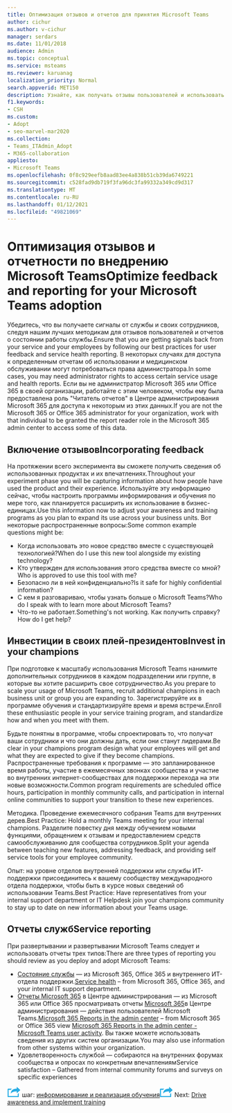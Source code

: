 ```yaml
---
title: Оптимизация отзывов и отчетов для принятия Microsoft Teams
author: cichur
ms.author: v-cichur
manager: serdars
ms.date: 11/01/2018
audience: Admin
ms.topic: conceptual
ms.service: msteams
ms.reviewer: karuanag
localization_priority: Normal
search.appverid: MET150
description: Узнайте, как получать отзывы пользователей и использовать отчеты о состоянии обслуживания при внедрении Teams.
f1.keywords:
- CSH
ms.custom:
- Adopt
- seo-marvel-mar2020
ms.collection:
- Teams_ITAdmin_Adopt
- M365-collaboration
appliesto:
- Microsoft Teams
ms.openlocfilehash: 0f8c929eefb8aad83ee4a838b51cb39da6749221
ms.sourcegitcommit: c528fad9db719f3fa96dc3fa99332a349cd9d317
ms.translationtype: MT
ms.contentlocale: ru-RU
ms.lasthandoff: 01/12/2021
ms.locfileid: "49821069"
---
```

# <a name="optimize-feedback-and-reporting-for-your-microsoft-teams-adoption"></a><span data-ttu-id="55e29-103">Оптимизация отзывов и отчетности по внедрению Microsoft Teams</span><span class="sxs-lookup"><span data-stu-id="55e29-103">Optimize feedback and reporting for your Microsoft Teams adoption</span></span>

<span data-ttu-id="55e29-104">Убедитесь, что вы получаете сигналы от службы и своих сотрудников, следуя нашим лучших методикам для отзывов пользователей и отчетов о состоянии работы службы.</span><span class="sxs-lookup"><span data-stu-id="55e29-104">Ensure that you are getting signals back from your service and your employees by following our best practices for user feedback and service health reporting.</span></span>  <span data-ttu-id="55e29-105">В некоторых случаях для доступа к определенным отчетам об использовании и медицинском обслуживании могут потребоваться права администратора.</span><span class="sxs-lookup"><span data-stu-id="55e29-105">In some cases, you may need administrator rights to access certain service usage and health reports.</span></span> <span data-ttu-id="55e29-106">Если вы не администратор Microsoft 365 или Office 365 в своей организации, работайте с этим человеком, чтобы ему была предоставлена роль "Читатель отчетов" в Центре администрирования Microsoft 365 для доступа к некоторым из этих данных.</span><span class="sxs-lookup"><span data-stu-id="55e29-106">If you are not the Microsoft 365 or Office 365 administrator for your organization, work with that individual to be granted the report reader role in the Microsoft 365 admin center to access some of this data.</span></span>

## <a name="incorporating-feedback"></a><span data-ttu-id="55e29-107">Включение отзывов</span><span class="sxs-lookup"><span data-stu-id="55e29-107">Incorporating feedback</span></span> 

<span data-ttu-id="55e29-108">На протяжении всего эксперимента вы сможете получить сведения об использованных продуктах и их впечатлениях.</span><span class="sxs-lookup"><span data-stu-id="55e29-108">Throughout your experiment phase you will be capturing information about how people have used the product and their experience.</span></span> <span data-ttu-id="55e29-109">Используйте эту информацию сейчас, чтобы настроить программы информирования и обучения по мере того, как планируется расширить их использование в бизнес-единицах.</span><span class="sxs-lookup"><span data-stu-id="55e29-109">Use this information now to adjust your awareness and training programs as you plan to expand its use across your business units.</span></span> <span data-ttu-id="55e29-110">Вот некоторые распространенные вопросы:</span><span class="sxs-lookup"><span data-stu-id="55e29-110">Some common example questions might be:</span></span>

- <span data-ttu-id="55e29-111">Когда использовать это новое средство вместе с существующей технологией?</span><span class="sxs-lookup"><span data-stu-id="55e29-111">When do I use this new tool alongside my existing technology?</span></span>
- <span data-ttu-id="55e29-112">Кто утвержден для использования этого средства вместе со мной?</span><span class="sxs-lookup"><span data-stu-id="55e29-112">Who is approved to use this tool with me?</span></span>
- <span data-ttu-id="55e29-113">Безопасно ли в ней конфиденциально?</span><span class="sxs-lookup"><span data-stu-id="55e29-113">Is it safe for highly confidential information?</span></span> 
- <span data-ttu-id="55e29-114">С кем я разговариваю, чтобы узнать больше о Microsoft Teams?</span><span class="sxs-lookup"><span data-stu-id="55e29-114">Who do I speak with to learn more about Microsoft Teams?</span></span>
- <span data-ttu-id="55e29-115">Что-то не работает.</span><span class="sxs-lookup"><span data-stu-id="55e29-115">Something's not working.</span></span> <span data-ttu-id="55e29-116">Как получить справку?</span><span class="sxs-lookup"><span data-stu-id="55e29-116">How do I get help?</span></span>

## <a name="invest-in-your-champions"></a><span data-ttu-id="55e29-117">Инвестиции в своих плей-президентов</span><span class="sxs-lookup"><span data-stu-id="55e29-117">Invest in your champions</span></span>

<span data-ttu-id="55e29-118">При подготовке к масштабу использования Microsoft Teams нанимите дополнительных сотрудников в каждом подразделении или группе, в которые вы хотите расширить свое сотрудничество.</span><span class="sxs-lookup"><span data-stu-id="55e29-118">As you prepare to scale your usage of Microsoft Teams, recruit additional champions in each business unit or group you are expanding to.</span></span> <span data-ttu-id="55e29-119">Зарегистрируйте их в программе обучения и стандартизируйте время и время встречи.</span><span class="sxs-lookup"><span data-stu-id="55e29-119">Enroll these enthusiastic people in your service training program, and standardize how and when you meet with them.</span></span>
 
<span data-ttu-id="55e29-120">Будьте понятны в программе, чтобы спроектировать то, что получат ваши сотрудники и что они должны дать, если они станут лидерами.</span><span class="sxs-lookup"><span data-stu-id="55e29-120">Be clear in your champions program design what your employees will get and what they are expected to give if they become champions.</span></span> <span data-ttu-id="55e29-121">Распространенные требования к программе — это запланированное время работы, участие в ежемесячных звонках сообщества и участие во внутренних интернет-сообществах для поддержки перехода на эти новые возможности.</span><span class="sxs-lookup"><span data-stu-id="55e29-121">Common program requirements are scheduled office hours, participation in monthly community calls, and participation in internal online communities to support your transition to these new experiences.</span></span>  

<span data-ttu-id="55e29-122">Методика. Проведение ежемесячного собрания Teams для внутренних дерев.</span><span class="sxs-lookup"><span data-stu-id="55e29-122">Best Practice: Hold a monthly Teams meeting for your internal champions.</span></span> <span data-ttu-id="55e29-123">Разделите повестку дня между обучением новыми функциями, обращением к отзывам и предоставлением средств самообслуживанию для сообщества сотрудников.</span><span class="sxs-lookup"><span data-stu-id="55e29-123">Split your agenda between teaching new features, addressing feedback, and providing self service tools for your employee community.</span></span>

<span data-ttu-id="55e29-124">Опыт: на уровне отделов внутренней поддержки или службы ИТ-поддержки присоединитесь к вашему сообществу международного отдела поддержки, чтобы быть в курсе новых сведений об использовании Teams.</span><span class="sxs-lookup"><span data-stu-id="55e29-124">Best Practice: Have representatives from your internal support department or IT Helpdesk join your champions community to stay up to date on new information about your Teams usage.</span></span> 

## <a name="service-reporting"></a><span data-ttu-id="55e29-125">Отчеты служб</span><span class="sxs-lookup"><span data-stu-id="55e29-125">Service reporting</span></span>

<span data-ttu-id="55e29-126">При развертывании и развертывании Microsoft Teams следует и использовать отчеты трех типов:</span><span class="sxs-lookup"><span data-stu-id="55e29-126">There are three types of reporting you should review as you deploy and adopt Microsoft Teams:</span></span>

- <span data-ttu-id="55e29-127">[Состояние службы](https://status.office365.com/) — из Microsoft 365, Office 365 и внутреннего ИТ-отдела поддержки.</span><span class="sxs-lookup"><span data-stu-id="55e29-127">[Service health](https://status.office365.com/) – from Microsoft 365, Office 365, and your internal IT support department.</span></span>
- <span data-ttu-id="55e29-128">[Отчеты Microsoft 365](https://docs.microsoft.com/microsoft-365/admin/activity-reports/activity-reports) в Центре администрирования — из Microsoft 365 или Office 365 просматривать отчеты [Microsoft 365](https://docs.microsoft.com/microsoft-365/admin/activity-reports/microsoft-teams-user-activity)в Центре администрирования — действия пользователей Microsoft Teams.</span><span class="sxs-lookup"><span data-stu-id="55e29-128">[Microsoft 365 Reports in the admin center](https://docs.microsoft.com/microsoft-365/admin/activity-reports/activity-reports) – from Microsoft 365 or Office 365 view [Microsoft 365 Reports in the admin center - Microsoft Teams user activity](https://docs.microsoft.com/microsoft-365/admin/activity-reports/microsoft-teams-user-activity).</span></span> <span data-ttu-id="55e29-129">Вы также можете использовать сведения из других систем организации.</span><span class="sxs-lookup"><span data-stu-id="55e29-129">You may also use information from other systems within your organization.</span></span>
- <span data-ttu-id="55e29-130">Удовлетворенность службой — собираются на внутренних форумах сообщества и опросах по конкретным впечатлениям</span><span class="sxs-lookup"><span data-stu-id="55e29-130">Service satisfaction – Gathered from internal community forums and surveys on specific experiences</span></span>

<span data-ttu-id="55e29-131">![Значок, представляющий следующий ](media/teams-adoption-next-icon.png) шаг: [информирование и реализация обучения](teams-adoption-drive-awareness.md)</span><span class="sxs-lookup"><span data-stu-id="55e29-131">![An icon representing the next step](media/teams-adoption-next-icon.png) Next: [Drive awareness and implement training](teams-adoption-drive-awareness.md)</span></span>

